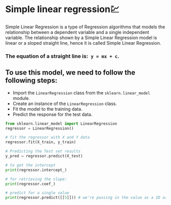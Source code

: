 # Simple linear regression💹

Simple Linear Regression is a type of Regression algorithms that models the relationship between a dependent variable and a single independent variable. The relationship shown by a Simple Linear Regression model is linear or a sloped straight line, hence it is called Simple Linear Regression.

### The equation of a straight line is:``` y = mx + c```.

## To use this model, we need to follow the following steps:
 
- Import the ```LinearRegression``` class from the ```sklearn.linear_model``` module.
- Create an instance of the ```LinearRegression``` class.
- Fit the model to the training data.
- Predict the response for the test data.

```python
from sklearn.linear_model import LinearRegression
regressor = LinearRegression()

# fit the regressor with X and Y data
regressor.fit(X_train, y_train)

# Predicting the Test set results
y_pred = regressor.predict(X_test)

# to get the intercept
print(regressor.intercept_)

# for retrieving the slope:
print(regressor.coef_)

# predict for a single value
print(regressor.predict([[5]])) # we're passing in the value as a 2D array
```